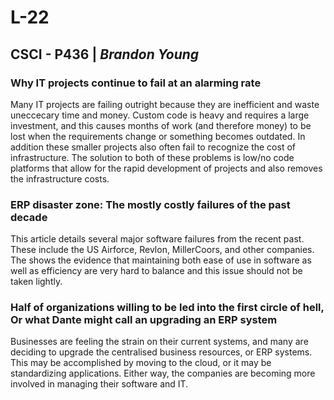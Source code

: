 # L-22

## CSCI - P436 | _Brandon Young_

### Why IT projects continue to fail at an alarming rate

Many IT projects are failing outright because they are inefficient and waste uneccecary time and money. Custom code is heavy and requires a large investment, and this causes months of work (and therefore money) to be lost when the requirements change or something becomes outdated. In addition these smaller projects also often fail to recognize the cost of infrastructure. The solution to both of these problems is low/no code platforms that allow for the rapid development of projects and also removes the infrastructure costs.

### ERP disaster zone: The mostly costly failures of the past decade

This article details several major software failures from the recent past. These include the US Airforce, Revlon, MillerCoors, and other companies. The shows the evidence that maintaining both ease of use in software as well as efficiency are very hard to balance and this issue should not be taken lightly.

### Half of organizations willing to be led into the first circle of hell, Or what Dante might call an upgrading an ERP system

Businesses are feeling the strain on their current systems, and many are deciding to upgrade the centralised business resources, or ERP systems. This may be accomplished by moving to the cloud, or it may be standardizing applications. Either way, the companies are becoming more involved in managing their software and IT.

